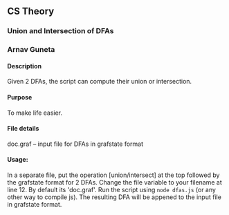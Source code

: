 ## CS Theory
### Union and Intersection of DFAs
### Arnav Guneta

#### Description
Given 2 DFAs, the script can compute their union or intersection.

#### Purpose
To make life easier.

#### File details
doc.graf – input file for DFAs in grafstate format

#### Usage:
In a separate file, put the operation [union/intersect] at the top followed by the grafstate format for 2 DFAs.
Change the file variable to your filename at line 12. By default its 'doc.graf'.
Run the script using ```node dfas.js``` (or any other way to compile js).
The resulting DFA will be appened to the input file in grafstate format.